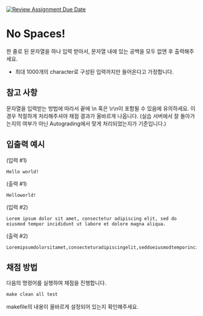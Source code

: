 [![Review Assignment Due Date](https://classroom.github.com/assets/deadline-readme-button-24ddc0f5d75046c5622901739e7c5dd533143b0c8e959d652212380cedb1ea36.svg)](https://classroom.github.com/a/p2jktn08)
# No Spaces!

한 줄로 된 문자열을 하나 입력 받아서, 문자열 내에 있는 공백을 모두 없앤 후 출력해주세요.
* 최대 1000개의 character로 구성된 입력까지만 들어온다고 가정합니다.

## 참고 사항

문자열을 입력받는 방법에 따라서 끝에 \n 혹은 \r\n이 포함될 수 있음에 유의하세요.
이 경우 적절하게 처리해주셔야 채점 결과가 올바르게 나옵니다.
(실습 서버에서 잘 돌아가는지의 여부가 아닌 Autograding에서 맞게 처리되었는지가 기준입니다.)

## 입출력 예시
(입력 #1)
```
Hello world!
```
(출력 #1)
```
Helloworld!
```
(입력 #2)
```
Lorem ipsum dolor sit amet, consectetur adipiscing elit, sed do eiusmod tempor incididunt ut labore et dolore magna aliqua.
```
(출력 #2)
```
Loremipsumdolorsitamet,consecteturadipiscingelit,seddoeiusmodtemporincididuntutlaboreetdoloremagnaaliqua.
```


## 채점 방법

다음의 명령어를 실행하여 채점을 진행합니다.

```Makefile
make clean all test
```

makefile의 내용이 올바르게 설정되어 있는지 확인해주세요.
